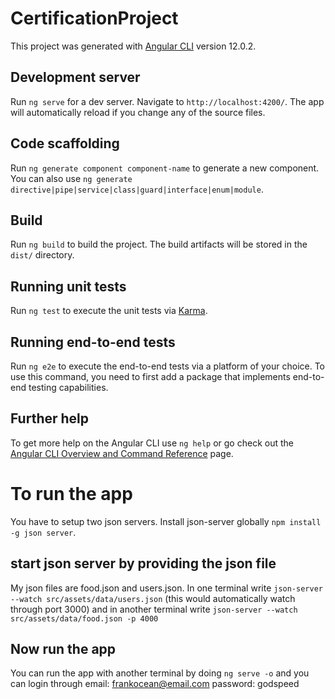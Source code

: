 # CertificationProject

This project was generated with [Angular CLI](https://github.com/angular/angular-cli) version 12.0.2.

## Development server

Run `ng serve` for a dev server. Navigate to `http://localhost:4200/`. The app will automatically reload if you change any of the source files.

## Code scaffolding

Run `ng generate component component-name` to generate a new component. You can also use `ng generate directive|pipe|service|class|guard|interface|enum|module`.

## Build

Run `ng build` to build the project. The build artifacts will be stored in the `dist/` directory.

## Running unit tests

Run `ng test` to execute the unit tests via [Karma](https://karma-runner.github.io).

## Running end-to-end tests

Run `ng e2e` to execute the end-to-end tests via a platform of your choice. To use this command, you need to first add a package that implements end-to-end testing capabilities.

## Further help

To get more help on the Angular CLI use `ng help` or go check out the [Angular CLI Overview and Command Reference](https://angular.io/cli) page.

# To run the app

You have to setup two json servers. Install json-server globally `npm install -g json server`.

## start json server by providing the json file

My json files are food.json and users.json. In one terminal write `json-server --watch src/assets/data/users.json` (this would automatically watch through port 3000) and in another terminal write `json-server --watch src/assets/data/food.json -p 4000`

## Now run the app

You can run the app with another terminal by doing `ng serve -o` and you can login through email: frankocean@email.com password: godspeed
